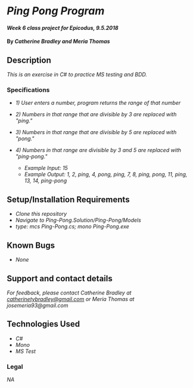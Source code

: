 # _Ping Pong Program_

#### _Week 6 class project for Epicodus, 9.5.2018_

#### By _**Catherine Bradley and Meria Thomas**_

## Description

_This is an exercise in C# to practice MS testing and BDD._

### Specifications

* _1) User enters a number, program returns the range of that number_
* _2) Numbers in that range that are divisible by 3 are replaced with "ping."_
* _3) Numbers in that range that are divisible by 5 are replaced with "pong."_
* _4) Numbers in that range are divisible by 3 and 5 are replaced with "ping-pong."_

  * _Example Input: 15_
  * _Example Output: 1, 2, ping, 4, pong, ping, 7, 8, ping, pong, 11, ping, 13, 14, ping-pong_

## Setup/Installation Requirements

* _Clone this repository_
* _Navigate to Ping-Pong.Solution/Ping-Pong/Models_
* _type: mcs Ping-Pong.cs; mono Ping-Pong.exe_

## Known Bugs

* _None_

## Support and contact details

_For feedback, please contact Catherine Bradley at catherinetybradley@gmail.com or Meria Thomas at josemeria93@gmail.com_

## Technologies Used

* _C#_
* _Mono_
* _MS Test_

### Legal

*NA*
